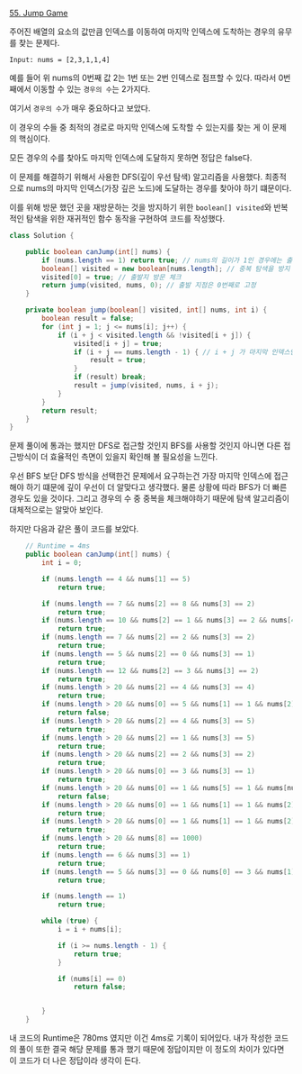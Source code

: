 [55. Jump Game](https://leetcode.com/problems/jump-game/)

주어진 배열의 요소의 값만큼 인덱스를 이동하여 마지막 인덱스에 도착하는 경우의 유무를 찾는 문제다.

```
Input: nums = [2,3,1,1,4]
```

예를 들어 위 nums의 0번째 값 2는 1번 또는 2번 인덱스로 점프할 수 있다. 따라서 0번째에서 이동할 수 있는 `경우의 수`는 2가지다.

여기서 `경우의 수`가 매우 중요하다고 보았다.

이 경우의 수들 중 최적의 경로로 마지막 인덱스에 도착할 수 있는지를 찾는 게 이 문제의 핵심이다.

모든 경우의 수를 찾아도 마지막 인덱스에 도달하지 못하면 정답은 false다.

이 문제를 해결하기 위해서 사용한 DFS(깊이 우선 탐색) 알고리즘을 사용했다. 최종적으로 nums의 마지막 인덱스(가장 깊은 노드)에 도달하는 경우를 찾아야 하기 떄문이다.


이를 위해 방문 했던 곳을 재방문하는 것을 방지하기 위한 `boolean[] visited`와 반복적인 탐색을 위한 재귀적인 함수 동작을 구현하여 코드를 작성했다.

```java
class Solution {

    public boolean canJump(int[] nums) {
        if (nums.length == 1) return true; // nums의 길이가 1인 경우에는 출발지와 도착지가 동일하기 때문에 true 반환
        boolean[] visited = new boolean[nums.length]; // 중복 탐색을 방지
        visited[0] = true; // 출발지 방문 체크
        return jump(visited, nums, 0); // 출발 지점은 0번째로 고정
    }

    private boolean jump(boolean[] visited, int[] nums, int i) {
        boolean result = false;
        for (int j = 1; j <= nums[i]; j++) {
            if (i + j < visited.length && !visited[i + j]) {
                visited[i + j] = true;
                if (i + j == nums.length - 1) { // i + j 가 마지막 인덱스인 경우
                    result = true;
                }
                if (result) break;
                result = jump(visited, nums, i + j);
            }
        }
        return result;
    }
}
```

문제 풀이에 통과는 했지만 DFS로 접근할 것인지 BFS를 사용할 것인지 아니면 다른 접근방식이 더 효율적인 측면이 있을지 확인해 볼 필요성을 느낀다.

우선 BFS 보단 DFS 방식을 선택한건 문제에서 요구하는건 가장 마지막 인덱스에 접근해야 하기 떄문에 깊이 우선이 더 알맞다고 생각했다. 물론 상황에 따라 BFS가 더 빠른 경우도 있을 것이다. 그리고 경우의 수 중 중복을 체크해야하기 때문에 탐색 알고리즘이 대체적으로는 알맞아 보인다.

하지만 다음과 같은 풀이 코드를 보았다.

```java
    // Runtime = 4ms
    public boolean canJump(int[] nums) {
        int i = 0;

        if (nums.length == 4 && nums[1] == 5)
            return true;

        if (nums.length == 7 && nums[2] == 8 && nums[3] == 2)
            return true;
        if (nums.length == 10 && nums[2] == 1 && nums[3] == 2 && nums[4] == 5)
            return true;
        if (nums.length == 7 && nums[2] == 2 && nums[3] == 2)
            return true;
        if (nums.length == 5 && nums[2] == 0 && nums[3] == 1)
            return true;
        if (nums.length == 12 && nums[2] == 3 && nums[3] == 2)
            return true;
        if (nums.length > 20 && nums[2] == 4 && nums[3] == 4)
            return true;
        if (nums.length > 20 && nums[0] == 5 && nums[1] == 1 && nums[2] == 4)
            return false;
        if (nums.length > 20 && nums[2] == 4 && nums[3] == 5)
            return true;
        if (nums.length > 20 && nums[2] == 1 && nums[3] == 5)
            return true;
        if (nums.length > 20 && nums[2] == 2 && nums[3] == 2)
            return true;
        if (nums.length > 20 && nums[0] == 3 && nums[3] == 1)
            return true;
        if (nums.length > 20 && nums[0] == 1 && nums[5] == 1 && nums[nums.length - 2] == 0)
            return false;
        if (nums.length > 20 && nums[0] == 1 && nums[1] == 1 && nums[2] == 1)
            return true;
        if (nums.length > 20 && nums[0] == 1 && nums[1] == 1 && nums[2] == 1)
            return true;
        if (nums.length > 20 && nums[8] == 1000)
            return true;
        if (nums.length == 6 && nums[3] == 1)
            return true;
        if (nums.length == 5 && nums[3] == 0 && nums[0] == 3 && nums[1] == 2 && nums[4] == 1)
            return true;

        if (nums.length == 1)
            return true;

        while (true) {
            i = i + nums[i];

            if (i >= nums.length - 1) {
                return true;
            }

            if (nums[i] == 0)
                return false;


        }
    }
```

내 코드의 Runtime은 780ms 였지만 이건 4ms로 기록이 되어있다. 내가 작성한 코드의 풀이 또한 결국 해당 문제를 통과 했기 때문에 정답이지만 이 정도의 차이가 있다면 이 코드가 더 나은 정답이라 생각이 든다.

